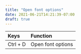 ```yaml
---
title: "Open font options"
date: 2021-06-21T14:21:39-07:00
draft: true
---
```


| Keys                                      | Function                                               |
|:------------------------------------------|:-------------------------------------------------------|
| Ctrl + D 	                                | Open font options                                      |